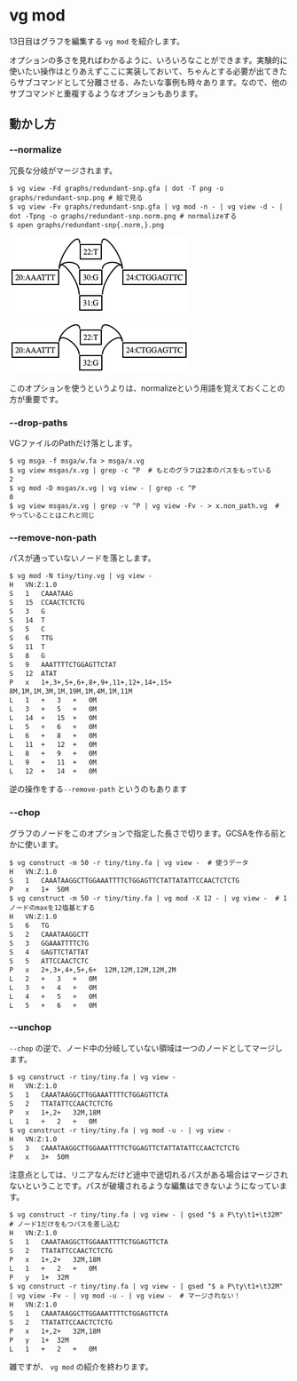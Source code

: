 # vg mod

13日目はグラフを編集する `vg mod`  を紹介します。



オプションの多さを見ればわかるように、いろいろなことができます。実験的に使いたい操作はとりあえずここに実装しておいて、ちゃんとする必要が出てきたらサブコマンドとして分離させる、みたいな事例も時々あります。なので、他のサブコマンドと重複するようなオプションもあります。



## 動かし方

### --normalize

冗長な分岐がマージされます。

```shell
$ vg view -Fd graphs/redundant-snp.gfa | dot -T png -o graphs/redundant-snp.png # 絵で見る
$ vg view -Fv graphs/redundant-snp.gfa | vg mod -n - | vg view -d - | dot -Tpng -o graphs/redundant-snp.norm.png # normalizeする
$ open graphs/redundant-snp{.norm,}.png 
```

![redundant-snp.png](figure/redundant-snp.png)



![redundant-snp.norm.png](figure/redundant-snp.norm.png)



このオプションを使うというよりは、normalizeという用語を覚えておくことの方が重要です。



### --drop-paths

VGファイルのPathだけ落とします。

```shell
$ vg msga -f msga/w.fa > msga/x.vg
$ vg view msgas/x.vg | grep -c ^P  # もとのグラフは2本のパスをもっている
2
$ vg mod -D msgas/x.vg | vg view - | grep -c ^P
0
$ vg view msgas/x.vg | grep -v ^P | vg view -Fv - > x.non_path.vg  # やっていることはこれと同じ
```



### --remove-non-path

パスが通っていないノードを落とします。

```shell
$ vg mod -N tiny/tiny.vg | vg view -
H	VN:Z:1.0
S	1	CAAATAAG
S	15	CCAACTCTCTG
S	3	G
S	14	T
S	5	C
S	6	TTG
S	11	T
S	8	G
S	9	AAATTTTCTGGAGTTCTAT
S	12	ATAT
P	x	1+,3+,5+,6+,8+,9+,11+,12+,14+,15+	8M,1M,1M,3M,1M,19M,1M,4M,1M,11M
L	1	+	3	+	0M
L	3	+	5	+	0M
L	14	+	15	+	0M
L	5	+	6	+	0M
L	6	+	8	+	0M
L	11	+	12	+	0M
L	8	+	9	+	0M
L	9	+	11	+	0M
L	12	+	14	+	0M
```



逆の操作をする`--remove-path` というのもあります



### --chop

グラフのノードをこのオプションで指定した長さで切ります。GCSAを作る前とかに使います。

```shell
$ vg construct -m 50 -r tiny/tiny.fa | vg view -  # 使うデータ
H	VN:Z:1.0
S	1	CAAATAAGGCTTGGAAATTTTCTGGAGTTCTATTATATTCCAACTCTCTG
P	x	1+	50M
$ vg construct -m 50 -r tiny/tiny.fa | vg mod -X 12 - | vg view -  # 1ノードのmaxを12塩基とする
H	VN:Z:1.0
S	6	TG
S	2	CAAATAAGGCTT
S	3	GGAAATTTTCTG
S	4	GAGTTCTATTAT
S	5	ATTCCAACTCTC
P	x	2+,3+,4+,5+,6+	12M,12M,12M,12M,2M
L	2	+	3	+	0M
L	3	+	4	+	0M
L	4	+	5	+	0M
L	5	+	6	+	0M
```



### --unchop

`--chop` の逆で、ノード中の分岐していない領域は一つのノードとしてマージします。

```shell
$ vg construct -r tiny/tiny.fa | vg view -
H	VN:Z:1.0
S	1	CAAATAAGGCTTGGAAATTTTCTGGAGTTCTA
S	2	TTATATTCCAACTCTCTG
P	x	1+,2+	32M,18M
L	1	+	2	+	0M
$ vg construct -r tiny/tiny.fa | vg mod -u - | vg view -
H	VN:Z:1.0
S	3	CAAATAAGGCTTGGAAATTTTCTGGAGTTCTATTATATTCCAACTCTCTG
P	x	3+	50M
```



注意点としては、リニアなんだけど途中で途切れるパスがある場合はマージされないということです。パスが破壊されるような編集はできないようになっています。

```shell
$ vg construct -r tiny/tiny.fa | vg view - | gsed "$ a P\ty\t1+\t32M"  # ノード1だけをもつパスを差し込む
H	VN:Z:1.0
S	1	CAAATAAGGCTTGGAAATTTTCTGGAGTTCTA
S	2	TTATATTCCAACTCTCTG
P	x	1+,2+	32M,18M
L	1	+	2	+	0M
P	y	1+	32M
$ vg construct -r tiny/tiny.fa | vg view - | gsed "$ a P\ty\t1+\t32M" | vg view -Fv - | vg mod -u - | vg view -  # マージされない！
H	VN:Z:1.0
S	1	CAAATAAGGCTTGGAAATTTTCTGGAGTTCTA
S	2	TTATATTCCAACTCTCTG
P	x	1+,2+	32M,18M
P	y	1+	32M
L	1	+	2	+	0M
```







雑ですが、 `vg mod` の紹介を終わります。



